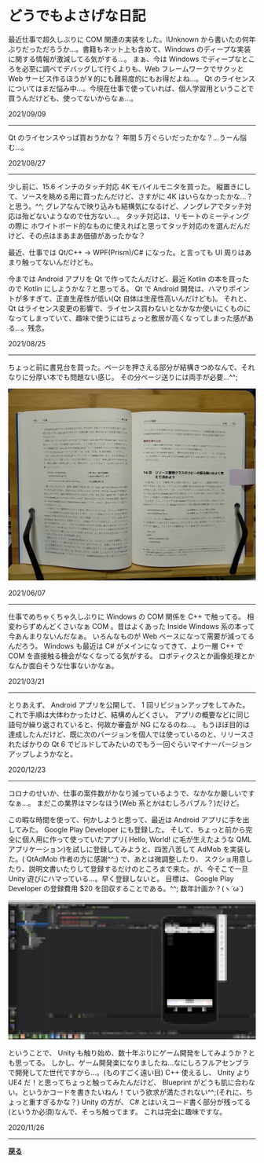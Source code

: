 # どうでもよさげな日記

最近仕事で超久しぶりに COM 関連の実装をした。IUnknown から書いたの何年ぶりだっただろうか…。書籍もネット上も含めて、Windows のディープな実装に関する情報が激減してる気がする…。
まぁ、今は Windows でディープなところを必至に調べてデバッグして行くよりも、Web フレームワークでサクッと Web サービス作るほうが￥的にも難易度的にもお得だよね…。
Qt のライセンスについてはまだ悩み中…。今現在仕事で使っていれば、個人学習用ということで買うんだけども、使ってないからなぁ…。

2021/09/09

***
Qt のライセンスやっぱ買おうかな？ 年間 5 万ぐらいだったかな？…うーん悩む…。

2021/08/27
***
少し前に、15.6 インチのタッチ対応 4K モバイルモニタを買った。
縦置きにして、ソースを眺める用に買ったんだけど、さすがに 4K はいらなかったかな…？と思う。^^;
グレアなんで映り込みも結構気になるけど、ノングレアでタッチ対応は殆どないようなので仕方ない…。
タッチ対応は、リモートのミーティングの際に ホワイトボード的なものに使えればと思ってタッチ対応のを選んだんだけど、その点はまあまあ価値があったかな？

最近、仕事では Qt/C++ → WPF(Prism)/C# になった。と言っても UI 周りはあまり触ってないんだけども。

今までは Android アプリを Qt で作ってたんだけど、最近 Kotlin の本を買ったので Kotlin にしようかな？と思ってる。
Qt で Android 開発は、ハマりポイントが多すぎて、正直生産性が低い(Qt 自体は生産性高いんだけども)。
それと、Qt はライセンス変更の影響で、ライセンス買わないとなかなか使いにくものになってしまっていて、趣味で使うにはちょっと敷居が高くなってしまった感がある…。残念。

2021/08/25
***
ちょっと前に書見台を買った。ページを押さえる部分が結構きつめなんで、それなりに分厚い本でも問題ない感じ。
その分ページ送りには両手が必要…^^;

![書見台](./img/書見台.jpg)

2021/06/07
***
仕事でめちゃくちゃ久しぶりに Windows の COM 関係を C++ で触ってる。
相変わらずめんどくさいなぁ COM 。昔はよくあった Inside Windows 系の本って今あんまりないんだなぁ。
いろんなものが Web ベースになって需要が減ってるんだろう。
Windows も最近は C# がメインになってきて、より一層 C++ で COM を直接触る機会がなくなってる気がする。
ロボティクスとか画像処理とかなんか面白そうな仕事ないかなぁ。

2021/03/21
***
とりあえず、 Android アプリを公開して、 1 回リビジョンアップをしてみた。
これで手順は大体わかったけど、結構めんどくさい。
アプリの概要などに同じ語句が繰り返されていると、何故か審査が NG になるのね…。
もうほぼ目的は達成したんだけど、既に次のバージョンを個人では使っているのと、リリースされたばかりの Qt 6 でビルドしてみたいのでもう一回ぐらいマイナーバージョンアップしようかなと。

2020/12/23
***
コロナのせいか、仕事の案件数がかなり減っているようで、なかなか厳しいですなぁ…。
まだこの業界はマシなほう(Web 系とかはむしろバブル？)だけど。

この暇な時間を使って、何かしようと思って、最近は Android アプリに手を出してみた。
Google Play Developer にも登録した。
そして、ちょっと前から完全に個人用に作って使っていたアプリ( Hello, World! に毛が生えたような QML アプリケーション)を試しに登録してみようと、四苦八苦して AdMob を実装した。( QtAdMob 作者の方に感謝^^;)
で、あとは微調整したり、 スクショ用意したり、説明文書いたりして登録するだけのところまで来た。が、今そこで一旦 Unity 遊びにハマっている…。早く登録しないと。
目標は、 Google Play Developer の登録費用 $20 を回収することである。^^;
数年計画か？(ヽ´ω`)

![QML アプリ](img/1.png)

ということで、 Unity も触り始め、数十年ぶりにゲーム開発をしてみようか？とも思ってる。
しかし、ゲーム開発楽になりましたね…なにしろフルアセンブラで開発してた世代ですから…。(ものすごく遠い目)
C++ 使えるし、 Unity より UE4 だ！と思ってちょっと触ってみたんだけど、 Blueprint がどうも肌に合わない。というかコードを書きたいねん！ていう欲求が満たされない^^;(それに、ちょっと重すぎるかな？)
Unity の方が、 C# とはいえコード書く部分が残ってる(というか必須)なんで、そっち触ってます。
これは完全に趣味ですな。

2020/11/26
***

**[戻る](../index.md)**
